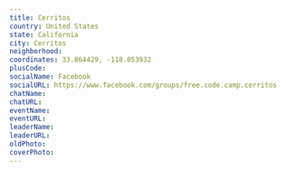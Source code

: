 ```yaml
---
title: Cerritos
country: United States
state: California
city: Cerritos
neighborhood: 
coordinates: 33.864429, -118.053932
plusCode:
socialName: Facebook
socialURL: https://www.facebook.com/groups/free.code.camp.cerritos
chatName:
chatURL:
eventName:
eventURL:
leaderName:
leaderURL:
oldPhoto: 
coverPhoto:
---
```


